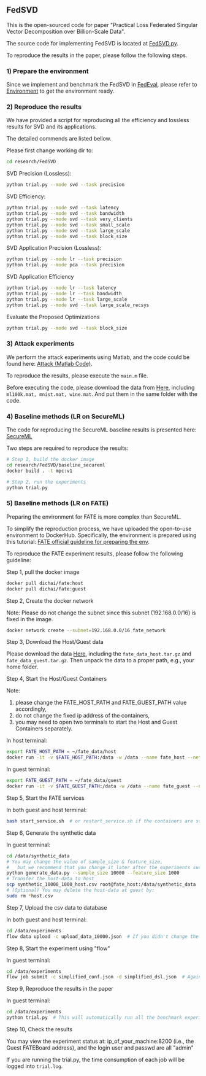 ## FedSVD

This is the open-sourced code for paper "Practical Loss Federated Singular Vector Decomposition over Billion-Scale Data".

The source code for implementing FedSVD is located at [FedSVD.py](../../FedEval/strategy/FedSVD.py).

To reproduce the results in the paper, please follow the following steps.

### 1) Prepare the environment

Since we implement and benchmark the FedSVD in [FedEval](https://github.com/Di-Chai/FedEval), please refer to [Environment](https://di-chai.github.io/FedEval/Environment.html) to get the environment ready.

### 2) Reproduce the results

We have provided a script for reproducing all the efficiency and lossless results for SVD and its applications.

The detailed commends are listed bellow.

Please first change working dir to:

```bash
cd research/FedSVD
```

SVD Precision (Lossless):
```bash
python trial.py --mode svd --task precision
```

SVD Efficiency:
```bash
python trial.py --mode svd --task latency
python trial.py --mode svd --task bandwidth
python trial.py --mode svd --task very_clients
python trial.py --mode svd --task small_scale
python trial.py --mode svd --task large_scale
python trial.py --mode svd --task block_size
```

SVD Application Precision (Lossless):
```bash
python trial.py --mode lr --task precision
python trial.py --mode pca --task precision
```

SVD Application Efficiency
```bash
python trial.py --mode lr --task latency
python trial.py --mode lr --task bandwidth
python trial.py --mode lr --task large_scale
python trial.py --mode svd --task large_scale_recsys
```

Evaluate the Proposed Optimizations
```bash
python trial.py --mode svd --task block_size
```

### 3) Attack experiments

We perform the attack experiments using Matlab, and the code could be found here: [Attack (Matlab Code)](ica_attack).

To reproduce the results, please execute the `main.m` file. 

Before executing the code, please download the data from [Here](https://www.jianguoyun.com/p/Ddn8DkAQhdfRChjP9cMEIAA), including `ml100k.mat, mnist.mat, wine.mat`. And put them in the same folder with the code.

### 4) Baseline methods (LR on SecureML)

The code for reproducing the SecureML baseline results is presented here: [SecureML](baseline_secureml)

Two steps are required to reproduce the results:

```bash
# Step 1, build the docker image
cd research/FedSVD/baseline_secureml
docker build . -t mpc:v1

# Step 2, run the experiments
python trial.py
```

### 5) Baseline methods (LR on FATE)

Preparing the environment for FATE is more complex than SecureML. 

To simplify the reproduction process, we have uploaded the open-to-use environment to DockerHub. Specifically, the environment is prepared using this tutorial: [FATE official guideline for preparing the env](https://github.com/FederatedAI/FATE/blob/master/deploy/cluster-deploy/doc/fate_on_eggroll/fate-allinone_deployment_guide.md).

To reproduce the FATE experiment results, please follow the following guideline:

Step 1, pull the docker image
```bash
docker pull dichai/fate:host
docker pull dichai/fate:guest
```

Step 2, Create the docker network

Note: Please do not change the subnet since this subnet (192.168.0.0/16) is fixed in the image.

```bash
docker network create --subnet=192.168.0.0/16 fate_network
```

Step 3, Download the Host/Guest data

Please download the data [Here](https://www.jianguoyun.com/p/Ddn8DkAQhdfRChjP9cMEIAA), including the `fate_data_host.tar.gz` and `fate_data_guest.tar.gz`. Then unpack the data to a proper path, e.g., your home folder.

Step 4, Start the Host/Guest Containers

Note: 
1) please change the FATE_HOST_PATH and FATE_GUEST_PATH value accordingly,  
2) do not change the fixed ip address of the containers, 
3) you may need to open two terminals to start the Host and Guest Containers separately.

In host terminal:

```bash
export FATE_HOST_PATH = ~/fate_data/host
docker run -it -v $FATE_HOST_PATH:/data -w /data --name fate_host --net fate_network --ip 192.168.0.3 --cap-add NET_ADMIN -p 8100:8080 dichai/fate:host bash
```

In guest terminal:

```bash
export FATE_GUEST_PATH = ~/fate_data/guest
docker run -it -v $FATE_GUEST_PATH:/data -w /data --name fate_guest --net fate_network --ip 192.168.0.4 --cap-add NET_ADMIN -p 8200:8080 dichai/fate:guest bash
```

Step 5, Start the FATE services

In both guest and host terminal:

```bash
bash start_service.sh  # or restart_service.sh if the containers are stopped and restarted
```

Step 6, Generate the synthetic data

In guest terminal:

```bash
cd /data/synthetic_data
# You may change the value of sample_size & feature_size, 
#   but we recommend that you change it later after the experiments success with the value we provided.
python generate_data.py --sample_size 10000 --feature_size 1000  
# Transfer the host-data to host
scp synthetic_10000_1000_host.csv root@fate_host:/data/synthetic_data
# (Optional) You may delete the host-data at guest by: 
sudo rm *host.csv
```

Step 7, Upload the csv data to database

In both guest and host terminal:

```bash
cd /data/experiments
flow data upload -c upload_data_10000.json  # If you didn't change the sample_size & feature_size in Step 6, this json-config should work, otherwise you need to modify it accordingly.
```

Step 8, Start the experiment using "flow"

In guest terminal:

```bash
cd /data/experiments
flow job submit -c simplified_conf.json -d simplified_dsl.json  # Again, if you didn't change the sample_size & feature_size in Step 6, this config & dsl should work, otherwise you need to modify it accordingly.
```

Step 9, Reproduce the results in the paper

In guest terminal:

```bash
cd /data/experiments
python trial.py  # This will automatically run all the benchmark experiments which takes a long time, you may modify the scripts to run only part of them.
```

Step 10, Check the results

You may view the experiment status at: ip_of_your_machine:8200 (i.e., the Guest FATEBoard address), and the login user and passwd are all "admin"

If you are running the trial.py, the time consumption of each job will be logged into `trial.log`.
